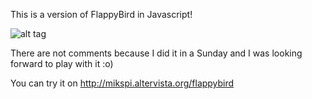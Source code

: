 This is a version of FlappyBird in Javascript!

![alt tag](http://mikspi.altervista.org/flappybird/resources/screenshot.png)

There are not comments because I did it in a Sunday and I was looking forward to play with it :o)

You can try it on http://mikspi.altervista.org/flappybird